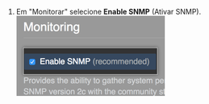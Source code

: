 1. Em "Monitorar" selecione **Enable SNMP** (Ativar SNMP). ![Botão para habilitar o SNMP](/assets/images/enterprise/management-console/enable-snmp.png)
